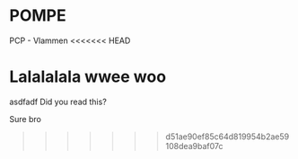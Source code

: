 # POMPE

PCP - Vlammen
<<<<<<< HEAD

Lalalalala wwee woo
=======
asdfadf
Did you read this?

Sure bro
>>>>>>> d51ae90ef85c64d819954b2ae59108dea9baf07c

